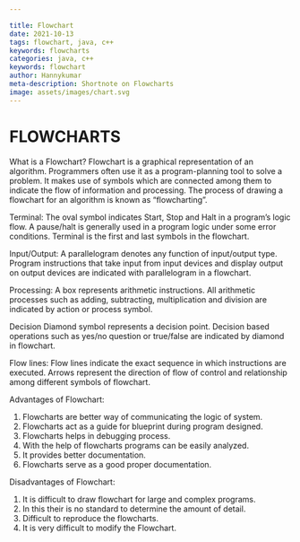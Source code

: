 ```yaml
---

title: Flowchart
date: 2021-10-13
tags: flowchart, java, c++
keywords: flowcharts 
categories: java, c++
keywords: flowchart
author: Hannykumar
meta-description: Shortnote on Flowcharts
image: assets/images/chart.svg
---
```


# FLOWCHARTS


What is a Flowchart? 
Flowchart is a graphical representation of an algorithm. Programmers often use it as a program-planning tool to solve a problem. It makes use of symbols which are connected among them to indicate the flow of information and processing. 
The process of drawing a flowchart for an algorithm is known as “flowcharting”. 

 Terminal: The oval symbol indicates Start, Stop and Halt in a program’s logic flow. A pause/halt is generally used in a program logic under some error conditions. Terminal is the first and last symbols in the flowchart. 
 
 Input/Output: A parallelogram denotes any function of input/output type. Program instructions that take input from input devices and display output on output devices are indicated with parallelogram in a flowchart. 

 Processing: A box represents arithmetic instructions. All arithmetic processes such as adding, subtracting, multiplication and division are indicated by action or process symbol. 
 
 Decision Diamond symbol represents a decision point. Decision based operations such as yes/no question or true/false are indicated by diamond in flowchart. 

 Flow lines: Flow lines indicate the exact sequence in which instructions are executed. Arrows represent the direction of flow of control and relationship among different symbols of flowchart. 

Advantages of Flowchart:

1. Flowcharts are better way of communicating the logic of system.
2. Flowcharts act as a guide for blueprint during program designed.
3. Flowcharts helps in debugging process.
4. With the help of flowcharts programs can be easily analyzed.
5. It provides better documentation.
6. Flowcharts serve as a good proper documentation.


Disadvantages of Flowchart:

1. It is difficult to draw flowchart for large and complex programs.
2. In this their is no standard to determine the amount of detail.
3. Difficult to reproduce the flowcharts.
4. It is very difficult to modify the Flowchart.
